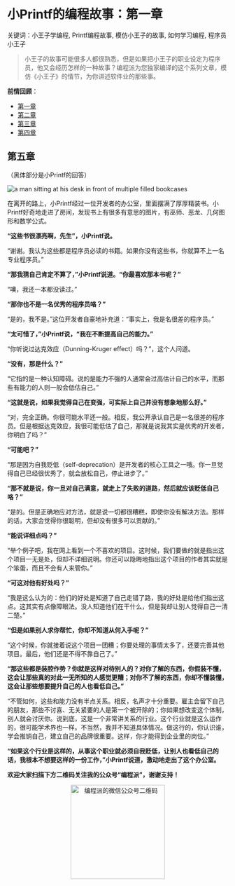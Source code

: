 # 小Printf的编程故事：第一章

关键词：小王子学编程, Printf编程故事, 模仿小王子的故事, 如何学习编程, 程序员小王子

> 小王子的故事可能很多人都很熟悉，但是如果把小王子的职业设定为程序员，他又会经历怎样的一种故事？编程派为您独家编译的这个系列文章，模仿《小王子》的情节，为你讲述软件业的那些事。

**前情回顾**：

- [第一章](http://codingpy.com/article/the-little-printf-chapter01/)
- [第二章](http://codingpy.com/article/the-little-printf-chapter02/)
- [第三章](http://codingpy.com/article/the-little-printf-chapter03/)
- [第四章](http://codingpy.com/article/the-little-printf-chapter04/)

## 第五章

（黑体部分是小Printf的回答）

![a man sitting at his desk in front of multiple filled bookcases](http://ferd.ca/static/img/printf/books.png)

在离开的路上，小Printf经过一位开发者的办公室，里面摆满了厚厚精装书。小Printf好奇地走进了房间，发现书上有很多有意思的图片，有巫师、恶龙、几何图形和数学公式。

**“这些书很漂亮啊，先生”，小Printf说。**

“谢谢。我认为这些都是程序员必读的书籍。如果你没有这些书，你就算不上一名专业程序员。”

**“那我猜自己肯定不算了，”小Printf说道。“你最喜欢那本书呢？”**

“噢，我还一本都没读过。”

**“那你也不是一名优秀的程序员咯？”**

“是的，我不是。”这位开发者自豪地补充道：“事实上，我是名很差的程序员。”

**“太可惜了，”小Printf说，“我在不断提高自己的能力。”**

“你听说过达克效应（Dunning-Kruger effect）吗？”，这个人问道。

**“没有，那是什么？”**

“它指的是一种认知障碍。说的是能力不强的人通常会过高估计自己的水平，而那些有能力的人则一般会低估自己。”

**“这就是说，如果我觉得自己在变强，可实际上自己并没有想象地那么好。”**

“对，完全正确。你很可能水平还一般。相反，我公开承认自己是一名很差的程序员。但是根据达克效应，我很可能低估了自己，那就是说我其实是优秀的开发者，你明白了吗？”

**“可能吧？”**

“那是因为自我贬低（self-deprecation）是开发者的核心工具之一哦。你一旦觉得自己已经很优秀了，就会放松自己，停止进步了。”

**“那不就是说，你一旦对自己满意，就走上了失败的道路，然后就应该贬低自己咯？”**

“是的。但是正确地应对方法，就是说一切都很糟糕，即使你没有解决方法。那样的话，大家会觉得你很聪明，但却没有很多可以贡献的。”

**“能说详细点吗？”**

“举个例子吧，我在网上看到一个不喜欢的项目。这时候，我们要做的就是指出这个项目一无是处，但却不详细说明。你还可以隐晦地指出这个项目的作者其实就是个笨蛋，而且不会有人来管你。”

**“可这对他有好处吗？”**

“我是这么认为的：他们的好处是知道了自己走错了路，我的好处是给他们指出这点。这其实有点像障眼法。没人知道他们在干什么，但是我却让别人觉得自己一清二楚。”

**“但是如果别人求你帮忙，你却不知道从何入手呢？”**

“这个时候，你就接着说这个项目一团糟；你要处理的事情太多了，还要完善其他项目。最后，他们还是不得不靠自己了。”

**“那这些都是装腔作势？你就是这样对待别人的？对你了解的东西，你假装不懂，这会让那些真的对此一无所知的人感觉更糟；对你不了解的东西，你却不懂装懂，这会让那些想要提升自己的人也看低自己。”**

“不管如何，这些和能力没有半点关系。相反，名声才十分重要。雇主会留下自己的朋友，那些不讨喜、无关紧要的人是第一个被开除的；你如果想改变这个体制，别人就会讨厌你。说到底，这是一个非常讲关系的行业。这个行业就是这么运作的，很可能学术界也一样。不当然，我并不知道具体情况。做这行的，你认识谁，学会推销自己，建立自己的品牌很重要。这样，你才能得到企业里的岗位。”

**“如果这个行业是这样的，从事这个职业就必须自我贬低，让别人也看低自己的话，我根本不想要这样的一份工作，”小Printf说道，激动地走出了这个办公室。**

**欢迎大家扫描下方二维码关注我的公众号“编程派”，谢谢支持！**

<p style="text-align:center">
    <img src="http://codingpy.com/static/images/wechat-of-codingpy.jpg" alt="编程派的微信公众号二维码" style="width:215px;height:215px">
</p>
